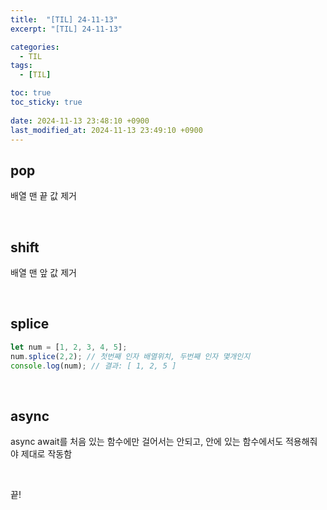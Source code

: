 ```yaml
---
title:  "[TIL] 24-11-13"
excerpt: "[TIL] 24-11-13"

categories:
  - TIL
tags:
  - [TIL]

toc: true
toc_sticky: true
 
date: 2024-11-13 23:48:10 +0900
last_modified_at: 2024-11-13 23:49:10 +0900
---
```


## pop

배열 맨 끝 값 제거

<br>

## shift

배열 맨 앞 값 제거

<br>

## splice

```js
let num = [1, 2, 3, 4, 5];
num.splice(2,2); // 첫번째 인자 배열위치, 두번째 인자 몇개인지
console.log(num); // 결과: [ 1, 2, 5 ]
```

<br>

## async

async await를 처음 있는 함수에만 걸어서는 안되고, 안에 있는 함수에서도 적용해줘야 제대로 작동함

<br>

끝!